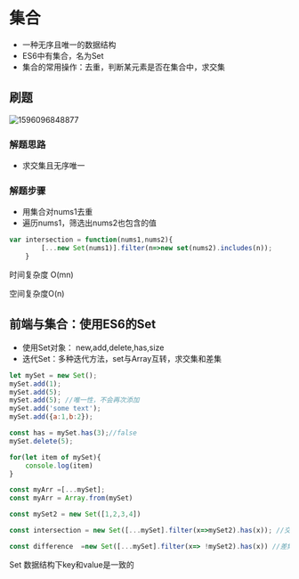 # 集合

+ 一种无序且唯一的数据结构
+ ES6中有集合，名为Set
+ 集合的常用操作：去重，判断某元素是否在集合中，求交集

## 刷题

![1596096848877](C:\Users\刘如刚\AppData\Roaming\Typora\typora-user-images\1596096848877.png)

### 解题思路

+ 求交集且无序唯一

### 解题步骤

+ 用集合对nums1去重
+ 遍历nums1，筛选出nums2也包含的值

```javascript
var intersection = function(nums1,nums2){
        [...new Set(nums1)].filter(n=>new set(nums2).includes(n));
    }
```

时间复杂度 O(mn)

空间复杂度O(n)

## 前端与集合：使用ES6的Set

+ 使用Set对象： new,add,delete,has,size
+ 迭代Set：多种迭代方法，set与Array互转，求交集和差集

```javascript
let mySet = new Set();
mySet.add(1);
mySet.add(5);
mySet.add(5); //唯一性，不会再次添加
mySet.add('some text');
mySet.add({a:1,b:2});

const has = mySet.has(3);//false
mySet.delete(5);

for(let item of mySet){
    console.log(item)
}

const myArr =[...mySet];
const myArr = Array.from(mySet)

const mySet2 = new Set([1,2,3,4])

const intersection = new Set([...mySet].filter(x=>mySet2).has(x)); //交集

const difference  =new Set([...mySet].filter(x=> !mySet2).has(x)) //差集
```

Set 数据结构下key和value是一致的


